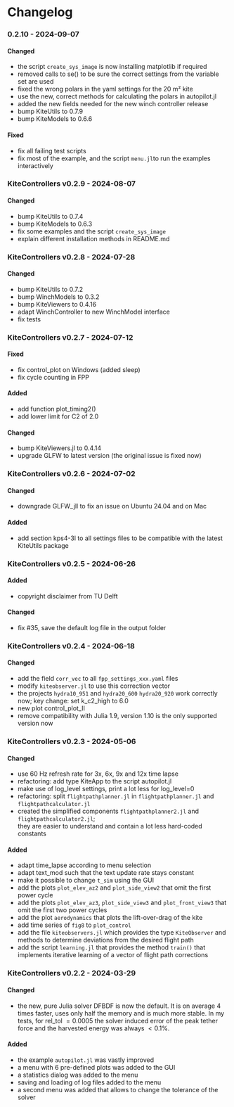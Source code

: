 # Changelog

### 0.2.10 - 2024-09-07
#### Changed
- the script `create_sys_image` is now installing matplotlib if required
- removed calls to se() to be sure the correct settings from the variable set are used
- fixed the wrong polars in the yaml settings for the 20 m² kite
- use the new, correct methods for calculating the polars in autopilot.jl
- added the new fields needed for the new winch controller release
- bump KiteUtils to 0.7.9
- bump KiteModels to 0.6.6
#### Fixed
- fix all failing test scripts
- fix most of the example, and the script `menu.jl`to run the examples interactively 

### KiteControllers v0.2.9 - 2024-08-07
#### Changed
- bump KiteUtils to 0.7.4
- bump KiteModels to 0.6.3
- fix some examples and the script `create_sys_image`
- explain different installation methods in README.md

### KiteControllers v0.2.8 - 2024-07-28
#### Changed
- bump KiteUtils to 0.7.2
- bump WinchModels to 0.3.2
- bump KiteViewers to 0.4.16
- adapt WinchController to new WinchModel interface
- fix tests

### KiteControllers v0.2.7 - 2024-07-12
#### Fixed
- fix control_plot on Windows (added sleep)
- fix cycle counting in FPP
#### Added
- add function plot_timing2()
- add lower limit for C2 of 2.0
#### Changed
- bump KiteViewers.jl to 0.4.14
- upgrade GLFW to latest version (the original issue is fixed now)

### KiteControllers v0.2.6 - 2024-07-02
#### Changed
- downgrade GLFW_jll to fix an issue on Ubuntu 24.04 and on Mac
#### Added
- add section kps4-3l to all settings files to be compatible with the latest KiteUtils package

### KiteControllers v0.2.5 - 2024-06-26
#### Added
- copyright disclaimer from TU Delft
#### Changed
- fix #35, save the default log file in the output folder

### KiteControllers v0.2.4 - 2024-06-18
#### Changed
- add the field `corr_vec` to all `fpp_settings_xxx.yaml` files
- modify `kiteobserver.jl` to use this correction vector
- the projects `hydra10_951` and `hydra20_600` `hydra20_920` work correctly now; key change: set k_c2_high to 6.0
- new plot control_plot_II
- remove compatibility with Julia 1.9, version 1.10 is the only supported version now

### KiteControllers v0.2.3 - 2024-05-06
#### Changed
- use 60 Hz refresh rate for 3x, 6x, 9x and 12x time lapse
- refactoring: add type KiteApp to the script autopilot.jl
- make use of log_level settings, print a lot less for log_level=0
- refactoring: split `flightpathplanner.jl` in `flightpathplanner.jl` and `flightpathcalculator.jl`
- created the simplified components `flightpathplanner2.jl` and `flightpathcalculator2.jl`;  
  they are easier to understand and contain a lot less hard-coded constants

#### Added
- adapt time_lapse according to menu selection
- adapt text_mod such that the text update rate stays constant
- make it possible to change `t_sim` using the GUI
- add the plots `plot_elev_az2` and `plot_side_view2` that omit the first power cycle
- add the plots `plot_elev_az3`, `plot_side_view3` and `plot_front_view3` that omit the first two power cycles
- add the plot `aerodynamics` that plots the lift-over-drag of the kite
- add time series of `fig8` to `plot_control`
- add the file `kiteobservers.jl` which provides the type `KiteObserver` and methods to 
determine deviations from the desired flight path
- add the script `learning.jl` that provides the method `train()` that implements iterative learning
of a vector of flight path corrections 

### KiteControllers v0.2.2 - 2024-03-29
#### Changed
- the new, pure Julia solver DFBDF is now the default. It is on average 4 times faster, uses only half the memory and is much more stable. In my tests, for rel\_tol $=0.0005$ the solver induced error of the peak tether force and the harvested energy was always $<0.1$%.

#### Added
- the example `autopilot.jl` was vastly improved
- a menu with 6 pre-defined plots was added to the GUI
- a statistics dialog was added to the menu
- saving and loading of log files added to the menu
- a second menu was added that allows to change the tolerance of the solver
